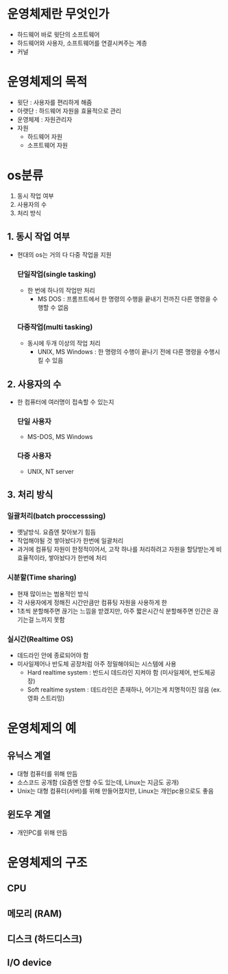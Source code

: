 # 운영체제란 무엇인가
- 하드웨어 바로 윗단의 소프트웨어
- 하드웨어와 사용자, 소프트웨어를 연결시켜주는 계층
- 커널
# 운영체제의 목적
- 윗단 : 사용자를 편리하게 해줌
- 아랫단 : 하드웨어 자원을 효율적으로 관리
- 운영체제 : 자원관리자
- 자원
  - 하드웨어 자원
  - 소프트웨어 자원
# os분류
1. 동시 작업 여부
2. 사용자의 수
3. 처리 방식
## 1. 동시 작업 여부
- 현대의 os는 거의 다 다중 작업을 지원
  ### 단일작업(single tasking)
  - 한 번에 하나의 작업만 처리
    - MS DOS : 프롬프트에서 한 명령의 수행을 끝내기 전까진 다른 명령을 수행할 수 없음
  ### 다중작업(multi tasking)
  - 동시에 두개 이상의 작업 처리
    - UNIX, MS Windows : 한 명령의 수행이 끝나기 전에 다른 명령을 수행시킬 수 있음
## 2. 사용자의 수
- 한 컴퓨터에 여러명이 접속할 수 있는지
  ### 단일 사용자
  - MS-DOS, MS Windows
  ### 다중 사용자
  - UNIX, NT server
## 3. 처리 방식
  ### 일괄처리(batch proccesssing)
  - 옛날방식. 요즘엔 찾아보기 힘듬
  - 작업해야될 것 쌓아놨다가 한번에 일괄처리
  - 과거에 컴퓨팅 자원이 한정적이어서, 고작 하나를 처리하려고 자원을 할당받는게 비효율적이라, 쌓아놨다가 한번에 처리
  ### 시분할(Time sharing)
  - 현재 많이쓰는 범용적인 방식
  - 각 사용자에게 정해진 시간만큼만 컴퓨팅 자원을 사용하게 한
  - 1초씩 분할해주면 끊기는 느낌을 받겠지만, 아주 짧은시간식 분할해주면 인간은 끊기는걸 느끼지 못함
  ### 실시간(Realtime OS)
  - 데드라인 안에 종료되어야 함
  - 미사일제어나 반도체 공장처럼 아주 정밀해야되는 시스템에 사용
    - Hard realtime system : 반드시 데드라인 지켜야 함 (미사일제어, 반도체공장)
    - Soft realtime system : 데드라인은 존재하나, 어기는게 치명적이진 않음 (ex. 영화 스트리밍)
   
# 운영체제의 예
## 유닉스 계열
- 대형 컴퓨터를 위해 만듬
- 소스코드 공개함 (요즘엔 안할 수도 있는데, Linux는 지금도 공개)
- Unix는 대형 컴퓨터(서버)를 위해 만들어졌지만, Linux는 개인pc용으로도 좋음
## 윈도우 계열
- 개인PC를 위해 만듬

# 운영체제의 구조
## CPU
## 메모리 (RAM)
## 디스크 (하드디스크)
## I/O device
